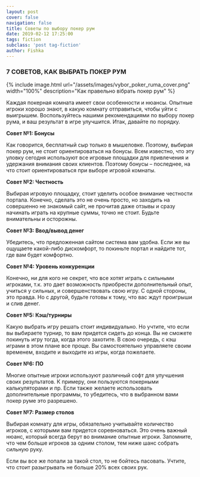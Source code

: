 ```yaml
---
layout: post
cover: false
navigation: false
title: Советы по выбору покер рум
date: 2019-02-12 17:25:00
tags: fiction
subclass: 'post tag-fiction'
author: Fishka
---
```


### 7 СОВЕТОВ, КАК ВЫБРАТЬ ПОКЕР РУМ

{% include image.html url="/assets/images/vybor_poker_ruma_cover.png" width="100%" description="Как правельно вібрать покер рум" %}

Каждая покерная комната имеет свои особенности и нюансы. Опытные игроки хорошо знают, в какую комнату отправиться, чтобы уйти с выигрышем. Воспользуйтесь нашими рекомендациями по выбору покер рума, и ваш результат в игре улучшится. Итак, давайте по порядку.

**Совет №1: Бонусы**

Как говорится, бесплатный сыр только в мышеловке. Поэтому, выбирая покер рум, не стоит ориентироваться на бонусы. Всем известно, что эту уловку сегодня используют все игровые площадки для привлечения и удержания внимания своих клиентов. Поэтому бонусы – последнее, на что стоит ориентироваться при выборе игровой комнаты. 

**Совет №2: Честность**

Выбирая игровую площадку, стоит уделить особое внимание честности портала. Конечно, сделать это не очень просто, но заходить на совершенно не знакомый сайт, не прочитав даже отзывы и сразу начинать играть на крупные суммы, точно не стоит. Будьте внимательны и осторожны.

**Совет №3: Ввод/вывод денег**

Убедитесь, что предложенная сайтом система вам удобна. Если же вы ощущаете какой-либо дискомфорт, то покиньте портал и найдите тот, где вам будет комфортно. 

**Совет №4: Уровень конкуренции**

Конечно, ни для кого не секрет, что все хотят играть с сильными игроками, т.к. это дает возможность приобрести дополнительный опыт, учиться у сильных, и совершенствовать свою игру. С одной стороны, это правда. Но с другой, будьте готовы к тому, что вас ждут проигрыши и слив денег. 

**Совет №5: Кэш/турниры**

Какую выбрать игру решать стоит индивидуально. Но учтите, что если вы выбираете турнир, то вам придется сидеть до конца. Вы не сможете покинуть игру тогда, когда этого захотите. В свою очередь, с кэш играми в этом плане все проще. Вы самостоятельно управляете своим временем, входите и выходите из игры, когда пожелаете. 

**Совет №6: ПО**

Многие опытные игроки используют различный софт для улучшения своих результатов. К примеру, они пользуются покерными калькуляторами и пр. Если также желаете использовать дополнительные программы, то убедитесь, что в выбранном вами покер руме это разрешено. 

**Совет №7: Размер столов**

Выбирая комнату для игры, обязательно учитывайте количество игроков, с которыми вам придется соревноваться. Это очень важный нюанс, который всегда берут во внимание опытные игроки. Запомните, что чем больше игроков за одним столом, тем ниже шанс собрать сильную руку. 

Если вы все же попали за такой стол, то не бойтесь пасовать. Учтите, что стоит разыгрывать не больше 20% всех своих рук. 
